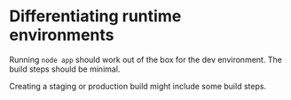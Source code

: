 # Differentiating runtime environments

Running `node app` should work out of the box for the dev environment. The build
steps should be minimal.

Creating a staging or production build might include some build steps.
